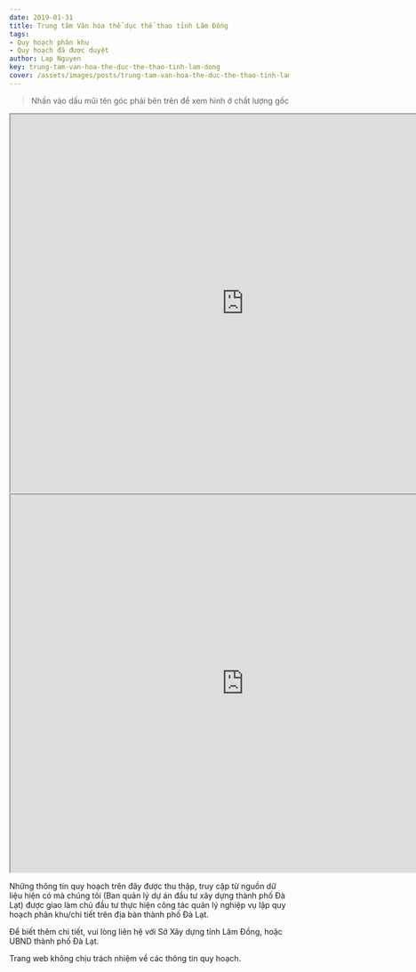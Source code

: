 ```yaml
---
date: 2019-01-31
title: Trung tâm Văn hóa thể dục thể thao tỉnh Lâm Đồng
tags:
- Quy hoạch phân khu
- Quy hoạch đã được duyệt
author: Lap Nguyen
key: trung-tam-van-hoa-the-duc-the-thao-tinh-lam-dong
cover: /assets/images/posts/trung-tam-van-hoa-the-duc-the-thao-tinh-lam-dong.png
---
```


> Nhấn vào dấu mũi tên góc phải bên trên để xem hình ở chất lượng gốc

<iframe src="https://drive.google.com/file/d/1nzDEUbZHp8KSOEPKF3beIDcwmDey6-5t/preview" width="840" height="680"></iframe>
<!--more-->
<iframe src="https://drive.google.com/file/d/1Vji4nDlvq7Ntr_NnEUH1DM1Zq7B9piNI/preview" width="840" height="680"></iframe>

Những thông tin quy hoạch trên đây được thu thập, truy cập từ nguồn dữ liệu hiện có mà chúng tôi 
(Ban quản lý dự án đầu tư xây dựng thành phố Đà Lạt) được giao làm chủ đầu tư thực hiện công tác quản lý nghiệp vụ 
lập quy hoạch phân khu/chi tiết trên địa bàn thành phố Đà Lạt.

Để biết thêm chi tiết, vui lòng liên hệ với Sở Xây dựng tỉnh Lâm Đồng, hoặc UBND thành phố Đà Lạt.

Trang web không chịu trách nhiệm về các thông tin quy hoạch.